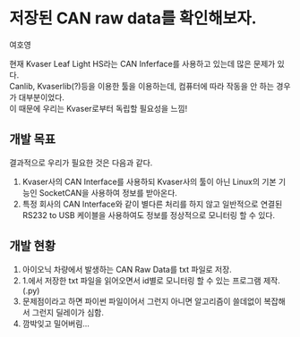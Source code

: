 # 저장된 CAN raw data를 확인해보자.
여호영

현재 Kvaser Leaf Light HS라는 CAN Inferface를 사용하고 있는데 많은 문제가 있다.    
Canlib, Kvaserlib(?)등을 이용한 툴을 이용하는데, 컴퓨터에 따라 작동을 안 하는 경우가 대부분이었다.    
이 때문에 우리는 Kvaser로부터 독립할 필요성을 느낌!    

## 개발 목표
결과적으로 우리가 필요한 것은 다음과 같다.    
1. Kvaser사의 CAN Interface를 사용하되 Kvaser사의 툴이 아닌 Linux의 기본 기능인 SocketCAN을 사용하여 정보를 받아온다.    
2. 특정 회사의 CAN Interface와 같이 별다른 처리를 하지 않고 일반적으로 연결된 RS232 to USB 케이블을 사용하여도 정보를 정상적으로 모니터링 할 수 있다.    

## 개발 현황
1. 아이오닉 차량에서 발생하는 CAN Raw Data를 txt 파일로 저장.    
2. 1.에서 저장한 txt 파일을 읽어오면서 id별로 모니터링 할 수 있는 프로그램 제작.(.py)    
3. 문제점이라고 하면 파이썬 파일이어서 그런지 아니면 알고리즘이 쓸데없이 복잡해서 그런지 딜레이가 심함.    
4. 깜박잊고 밀어버림...
